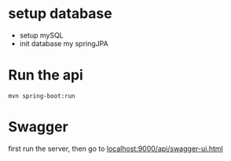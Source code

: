 # setup database

* setup mySQL
* init database my springJPA

# Run the api

```
mvn spring-boot:run
```

# Swagger

first run the server, then go to [localhost:9000/api/swagger-ui.html](http://localhost:9000/api/swagger-ui.html)